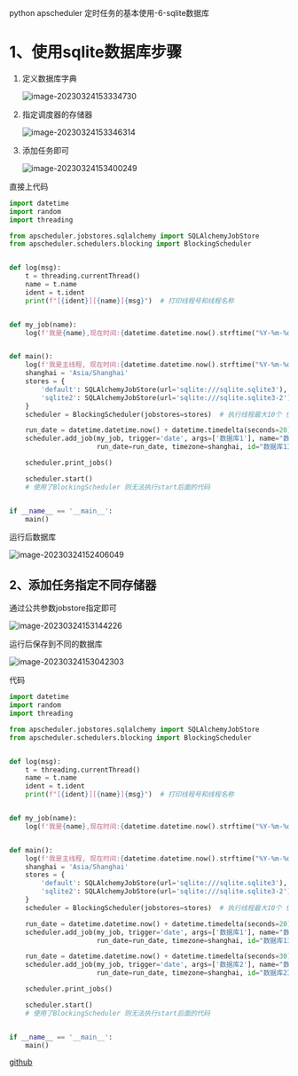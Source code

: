 python apscheduler 定时任务的基本使用-6-sqlite数据库

# 1、使用sqlite数据库步骤

1. 定义数据库字典

   ![image-20230324153334730](https://img2023.cnblogs.com/blog/1768648/202303/1768648-20230328104842890-1168467250.png)

2. 指定调度器的存储器

   ![image-20230324153346314](https://img2023.cnblogs.com/blog/1768648/202303/1768648-20230328104843213-1432425982.png)

3. 添加任务即可

   ![image-20230324153400249](https://img2023.cnblogs.com/blog/1768648/202303/1768648-20230328104843553-818270433.png)

直接上代码

```python
import datetime
import random
import threading

from apscheduler.jobstores.sqlalchemy import SQLAlchemyJobStore
from apscheduler.schedulers.blocking import BlockingScheduler


def log(msg):
    t = threading.currentThread()
    name = t.name
    ident = t.ident
    print(f"[{ident}][{name}]{msg}")  # 打印线程号和线程名称


def my_job(name):
    log(f'我是{name},现在时间:{datetime.datetime.now().strftime("%Y-%m-%d %H:%M:%S")} 随机数是:{random.randint(0, 100)}')


def main():
    log(f'我是主线程, 现在时间:{datetime.datetime.now().strftime("%Y-%m-%d %H:%M:%S")}')
    shanghai = 'Asia/Shanghai'
    stores = {
        'default': SQLAlchemyJobStore(url='sqlite:///sqlite.sqlite3'),  # 默认使用这个数据库
        'sqlite2': SQLAlchemyJobStore(url='sqlite:///sqlite.sqlite3-2')  # 可以通过add_job时指定使用这个数据库
    }
    scheduler = BlockingScheduler(jobstores=stores)  # 执行线程最大10个 使用sqlite数据库

    run_date = datetime.datetime.now() + datetime.timedelta(seconds=20)  # 可以添加datetime对象作为运行时间
    scheduler.add_job(my_job, trigger='date', args=['数据库1'], name="数据库1JOB",
                      run_date=run_date, timezone=shanghai, id="数据库1ID")

    scheduler.print_jobs()

    scheduler.start()
    # 使用了BlockingScheduler 则无法执行start后面的代码


if __name__ == '__main__':
    main()
```

运行后数据库

![image-20230324152406049](https://img2023.cnblogs.com/blog/1768648/202303/1768648-20230328104843914-1896369060.png)

## 2、添加任务指定不同存储器

通过公共参数jobstore指定即可

![image-20230324153144226](https://img2023.cnblogs.com/blog/1768648/202303/1768648-20230328104844290-280840449.png)

运行后保存到不同的数据库

![image-20230324153042303](https://img2023.cnblogs.com/blog/1768648/202303/1768648-20230328104844642-388751067.png)

代码

```python
import datetime
import random
import threading

from apscheduler.jobstores.sqlalchemy import SQLAlchemyJobStore
from apscheduler.schedulers.blocking import BlockingScheduler


def log(msg):
    t = threading.currentThread()
    name = t.name
    ident = t.ident
    print(f"[{ident}][{name}]{msg}")  # 打印线程号和线程名称


def my_job(name):
    log(f'我是{name},现在时间:{datetime.datetime.now().strftime("%Y-%m-%d %H:%M:%S")} 随机数是:{random.randint(0, 100)}')


def main():
    log(f'我是主线程, 现在时间:{datetime.datetime.now().strftime("%Y-%m-%d %H:%M:%S")}')
    shanghai = 'Asia/Shanghai'
    stores = {
        'default': SQLAlchemyJobStore(url='sqlite:///sqlite.sqlite3'),  # 默认使用这个数据库
        'sqlite2': SQLAlchemyJobStore(url='sqlite:///sqlite.sqlite3-2')  # 可以通过add_job时指定使用这个数据库
    }
    scheduler = BlockingScheduler(jobstores=stores)  # 执行线程最大10个 使用sqlite数据库

    run_date = datetime.datetime.now() + datetime.timedelta(seconds=20)  # 可以添加datetime对象作为运行时间
    scheduler.add_job(my_job, trigger='date', args=['数据库1'], name="数据库1JOB",
                      run_date=run_date, timezone=shanghai, id="数据库1ID")

    run_date = datetime.datetime.now() + datetime.timedelta(seconds=30)  # 可以添加datetime对象作为运行时间
    scheduler.add_job(my_job, trigger='date', args=['数据库2'], name="数据库2JOB",
                      run_date=run_date, timezone=shanghai, id="数据库2ID", jobstore='sqlite2')

    scheduler.print_jobs()

    scheduler.start()
    # 使用了BlockingScheduler 则无法执行start后面的代码


if __name__ == '__main__':
    main()
```

[github](https://github.com/rainbow-tan/learn-apscheduler)
